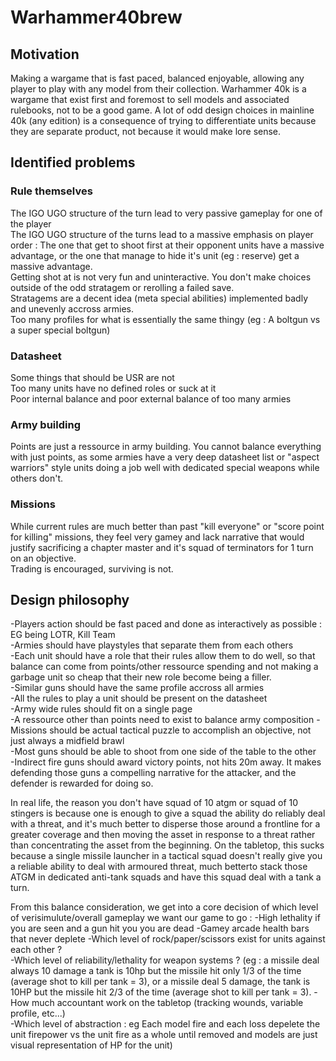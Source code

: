 # Warhammer40brew

## Motivation 
Making a wargame that is fast paced, balanced enjoyable, allowing any player to play with any model from their collection. Warhammer 40k is a wargame that exist first and foremost to sell models and associated rulebooks, not to be a good game. 
A lot of odd design choices in mainline 40k (any edition) is a consequence of trying to differentiate units because they are separate product, not because it would make lore sense.  
 
   
## Identified problems

### Rule themselves           
The IGO UGO structure of the turn lead to very passive gameplay for one of the player       
The IGO UGO structure of the turns lead to a massive emphasis on player order : The one that get to shoot first at their opponent units have a massive advantage, or the one that manage to hide it's unit (eg  : reserve) get a massive advantage.           
Getting shot at is not very fun and uninteractive. You don't make choices outside of the odd stratagem or rerolling a failed save.          
Stratagems are a decent idea (meta special abilities) implemented badly and unevenly accross armies.            
Too many profiles for what is essentially the same thingy (eg : A boltgun vs a super special boltgun)                

### Datasheet
Some things that should be USR are not                    
Too many units have no defined roles or suck at it                    
Poor internal balance and poor external balance of too many armies                      
 
### Army building
Points are just a ressource in army building. You cannot balance everything with just points, as some armies have a very deep datasheet list or "aspect warriors" style units doing a job well with dedicated special weapons while others don't.     
    
### Missions          
While current rules are much better than past "kill everyone" or "score point for killing" missions, they feel very gamey and lack narrative that would justify sacrificing a chapter master and it's squad of terminators for 1 turn on an objective.              
Trading is encouraged, surviving is not.        

## Design philosophy 

-Players action should be fast paced and done as interactively as possible : EG being LOTR, Kill Team         
-Armies should have playstyles that separate them from each others             
-Each unit should have a role that their rules allow them to do well, so that balance can come from points/other ressource spending and not making a garbage unit so cheap that their new role become being a filler.      
-Similar guns should have the same profile accross all armies      
-All the rules to play a unit should be present on the datasheet         
-Army wide rules should fit on a single page          
-A ressource other than points need to exist to balance army composition
-Missions should be actual tactical puzzle to accomplish an objective, not just always a midfield brawl            
-Most guns should be able to shoot from one side of the table to the other    
-Indirect fire guns should award victory points, not hits 20m away. It makes defending those guns a compelling narrative for the attacker, and the defender is rewarded for doing so.             
    
In real life, the reason you don't have squad of 10 atgm or squad of 10 stingers is because one is enough to give a squad the ability do reliably deal with a threat, and it's much better to disperse those around a frontline for a greater coverage and then moving the asset in response to a threat rather than concentrating the asset from the beginning. 
On the tabletop, this sucks because a single missile launcher in a tactical squad doesn't really give you a reliable ability to deal with armoured threat, much betterto stack those ATGM in dedicated anti-tank squads and have this squad deal with a tank a turn.             
    
From this balance consideration, we get into a core decision of which level of verisimulute/overall gameplay we want our game to go : 
-High lethality if you are seen and a gun hit you you are dead
-Gamey arcade health bars that never deplete
-Which level of rock/paper/scissors exist for units against each other ?   
-Which level of reliability/lethality for weapon systems ? (eg : a missile deal always 10 damage a tank is 10hp but the missile hit only 1/3 of the time (average shot to kill per tank = 3), or a missile deal 5 damage, the tank is 10HP but the missile hit 2/3 of the time (average shot to kill per tank = 3).
-How much accountant work on the tabletop (tracking wounds, variable profile, etc...)    
-Which level of abstraction : eg Each model fire and each loss depelete the unit firepower vs the unit fire as a whole until removed and models are just visual representation of HP for the unit)
 



 
